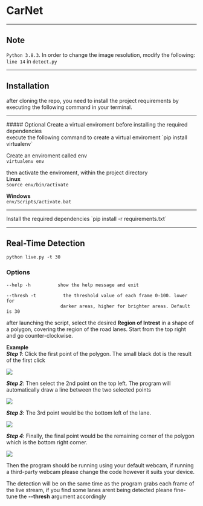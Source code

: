 # CarNet

<hr>

## Note
<code>Python 3.8.3</code>.
In order to change the image resolution, modify the following: `line 14` in `detect.py`
<hr>

## Installation

after cloning the repo, you need to install the project requirements by executing the following command in your terminal.
<hr>
##### Optional
Create a virtual enviroment before installing the required dependencies
<br>
execute the following command to create a virtual enviroment  
`pip install virtualenv`  

Create an enviroment called env  
`virtualenv env`  

then activate the enviroment, within the project directory  
**Linux**  
`source env/bin/activate`  

**Windows**  
`env/Scripts/activate.bat`  
<hr>
Install the required dependencies  
`pip install -r requirements.txt`  
<hr>

## Real-Time Detection
`python live.py -t 30`
### Options
    --help -h          show the help message and exit

    --thresh -t          the threshold value of each frame 0-100. lower for
                        darker areas, higher for brighter areas. Default is 30  

after launching the script, select the desired **Region of Intrest** in a shape of a polygon, covering the region of the road lanes. Start from the top right and go counter-clockwise.

**Example**   
***Step 1***: 
Click the first point of the polygon. The small black dot is the result of the first click

![](other/readme/1.png)  

***Step 2***: 
Then select the 2nd point on the top left. The program will automatically draw a line between the two selected points

![](other/readme/2.png)  

***Step 3***: 
The 3rd point would be the bottom left of the lane.

![](other/readme/3.png)  

***Step 4***: 
Finally, the final point would be the remaining corner of the polygon which is the bottom right corner.

![](other/readme/4.png)  

Then the program should be running using your default webcam, if running a third-party webcam please change the code however it suits your device.

The detection will be on the same time as the program grabs each frame of the live stream, if you find some lanes arent being detected pleane fine-tune the **--thresh** argument accordingly


